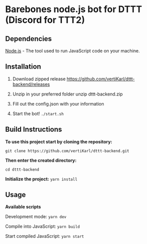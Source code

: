 # Barebones node.js bot for DTTT (Discord for TTT2)

## Dependencies

[Node.js](https://nodejs.org/en/download) - The tool used to run JavaScript code on your machine.

## Installation

1. Download zipped release
   https://github.com/vertiKarl/dttt-backend/releases

2. Unzip in your preferred folder
   unzip dttt-backend.zip

3. Fill out the config.json with your information

4. Start the bot!
   `./start.sh`

## Build Instructions

**To use this project start by cloning the repository:**

`git clone https://github.com/vertiKarl/dttt-backend.git`

**Then enter the created directory:**

`cd dttt-backend`

**Initialize the project:**
`yarn install`

## Usage

**Available scripts**

Development mode: `yarn dev`

Compile into JavaScript: `yarn build`

Start compiled JavaScript: `yarn start`
